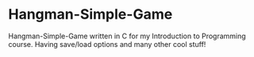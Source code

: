 # Hangman-Simple-Game
Hangman-Simple-Game written in C for my Introduction to Programming course. Having save/load options and many other cool stuff!
